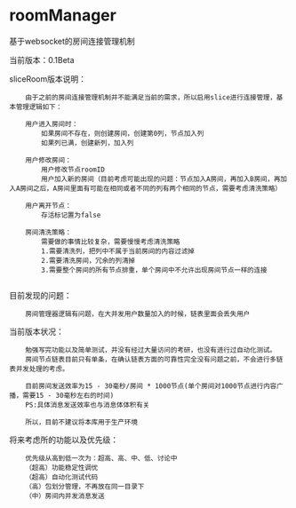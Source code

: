 # roomManager
基于websocket的房间连接管理机制

当前版本：0.1Beta

sliceRoom版本说明：
```
    由于之前的房间连接管理机制并不能满足当前的需求，所以启用slice进行连接管理，基本管理逻辑如下：

    用户进入房间时：
        如果房间不存在，则创建房间，创建第0列，节点加入列
        如果列已满，创建新列，加入列

    用户修改房间：
        用户修改节点roomID
        用户加入新的房间（目前考虑可能出现的问题：节点加入A房间，再加入B房间，再加入A房间之后，A房间里面有可能在相同或者不同的列有两个相同的节点，需要考虑清洗策略）

    用户离开节点：
        存活标记置为false

    房间清洗策略：
        需要做的事情比较复杂，需要慢慢考虑清洗策略
        1.需要清洗列，把列中不属于当前房间的内容过滤掉
        2.需要清洗房间，冗余的列清掉
        3.需要整个房间的所有节点排重，单个房间中不允许出现房间节点一样的连接
    
```

目前发现的问题：

```
    房间管理器逻辑有问题，在大并发用户数量加入的时候，链表里面会丢失用户
```

当前版本状况：

```
	勉强写完功能以及简单测试，并没有经过大量访问的考研，也没有进行过自动化测试。
	房间节点链表目前只有单条，在确认链表方面的可靠性完全没有问题之前，不会进行多链表并发处理的考虑。
	
	目前房间发送效率为15 - 30毫秒/房间 * 1000节点(单个房间对1000节点进行内容广播，需要15 - 30毫秒左右的时间)
	PS:具体消息发送效率也与消息体体积有关
	
	所以，目前不建议将本库用于生产环境
```

将来考虑所的功能以及优先级：

```
	优先级从高到低一次为：超高、高、中、低、讨论中
	（超高）功能稳定性调优
	（超高）自动化测试代码
	（高）包划分管理，不再放在同一目录下
	（中）房间内并发消息发送
```
